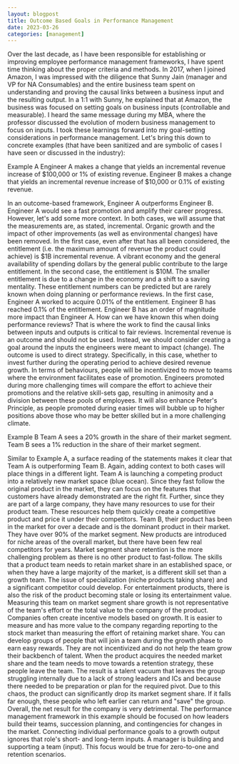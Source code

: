 ```yaml
---
layout: blogpost
title: Outcome Based Goals in Performance Management
date: 2023-03-26
categories: [management]
---
```

Over the last decade, as I have been responsible for establishing or improving employee performance management frameworks, I have spent time thinking about the proper criteria and methods. In 2017, when I joined Amazon, I was impressed with the diligence that Sunny Jain (manager and VP for NA Consumables) and the entire business team spent on understanding and proving the causal links between a business input and the resulting output. In a 1:1 with Sunny, he explained that at Amazon, the business was focused on setting goals on business inputs (controllable and measurable). I heard the same message during my MBA, where the professor discussed the evolution of modern business management to focus on inputs. I took these learnings forward into my goal-setting considerations in performance management.
Let's bring this down to concrete examples (that have been sanitized and are symbolic of cases I have seen or discussed in the industry):

<!--more-->

Example A
Engineer A makes a change that yields an incremental revenue increase of $100,000 or 1% of existing revenue.
Engineer B makes a change that yields an incremental revenue increase of $10,000 or 0.1% of existing revenue.

In an outcome-based framework, Engineer A outperforms Engineer B. Engineer A would see a fast promotion and amplify their career progress. However, let's add some more context. In both cases, we will assume that the measurements are, as stated, incremental. Organic growth and the impact of other improvements (as well as environmental changes) have been removed. In the first case, even after that has all been considered, the entitlement (i.e. the maximum amount of revenue the product could achieve) is $1B incremental revenue. A vibrant economy and the general availability of spending dollars by the general public contribute to the large entitlement. In the second case, the entitlement is $10M. The smaller entitlement is due to a change in the economy and a shift to a saving mentality. These entitlement numbers can be predicted but are rarely known when doing planning or performance reviews.
In the first case, Engineer A worked to acquire 0.01% of the entitlement. Engineer B has reached 0.1% of the entitlement. Engineer B has an order of magnitude more impact than Engineer A. How can we have known this when doing performance reviews? That is where the work to find the causal links between inputs and outputs is critical to fair reviews. Incremental revenue is an outcome and should not be used. Instead, we should consider creating a goal around the inputs the engineers were meant to impact (change). The outcome is used to direct strategy. Specifically, in this case, whether to invest further during the operating period to achieve desired revenue growth.
In terms of behaviours, people will be incentivized to move to teams where the environment facilitates ease of promotion. Engineers promoted during more challenging times will compare the effort to achieve their promotions and the relative skill-sets gap, resulting in animosity and a division between these pools of employees. It will also enhance Peter's Principle, as people promoted during easier times will bubble up to higher positions above those who may be better skilled but in a more challenging climate.


Example B
Team A sees a 20% growth in the share of their market segment.
Team B sees a 1% reduction in the share of their market segment.

Similar to Example A, a surface reading of the statements makes it clear that Team A is outperforming Team B. Again, adding context to both cases will place things in a different light.
Team A is launching a competing product into a relatively new market space (blue ocean). Since they fast follow the original product in the market, they can focus on the features that customers have already demonstrated are the right fit. Further, since they are part of a large company, they have many resources to use for their product team. These resources help them quickly create a competitive product and price it under their competitors.
Team B, their product has been in the market for over a decade and is the dominant product in their market. They have over 90% of the market segment. New products are introduced for niche areas of the overall market, but there have been few real competitors for years. Market segment share retention is the more challenging problem as there is no other product to fast-follow. The skills that a product team needs to retain market share in an established space, or when they have a large majority of the market, is a different skill set than a growth team. The issue of specialization (niche products taking share) and a significant competitor could develop. For entertainment products, there is also the risk of the product becoming stale or losing its entertainment value. Measuring this team on market segment share growth is not representative of the team's effort or the total value to the company of the product.
Companies often create incentive models based on growth. It is easier to measure and has more value to the company regarding reporting to the stock market than measuring the effort of retaining market share. You can develop groups of people that will join a team during the growth phase to earn easy rewards. They are not incentivized and do not help the team grow their backbench of talent. When the product acquires the needed market share and the team needs to move towards a retention strategy, these people leave the team. The result is a talent vacuum that leaves the group struggling internally due to a lack of strong leaders and ICs and because there needed to be preparation or plan for the required pivot. Due to this chaos, the product can significantly drop its market segment share. If it falls far enough, these people who left earlier can return and "save" the group. Overall, the net result for the company is very detrimental.
The performance management framework in this example should be focused on how leaders build their teams, succession planning, and contingencies for changes in the market. Connecting individual performance goals to a growth output ignores that role's short- and long-term inputs. A manager is building and supporting a team (input). This focus would be true for zero-to-one and retention scenarios.
